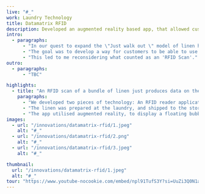```yaml
---
live: "#_"
work: Laundry Technology
title: Datamatrix RFID
description: Developed an augmented reality based app, that allowed customers to use their phone as an RFID reader
intro:  
  - paragraphs:  
      - "In our quest to expand the \"Just walk out \" model of linen hubs, we at SPL were looking for ways to reduce the capital investment required to launch a new store."  
      - "The goal was to develop a way for customers to be able to use their smart phone to scan RFID tags, thus reducing the hardware cost of a new Linen Hub."  
      - "This led to me reconsidering what counted as an 'RFID Scan'."  
outro:  
  - paragraphs:  
      - "TBC"  

highlights:  
  - title: "An RFID scan of a bundle of linen just produces data on the RFID tags it sees, so I just needed to find a way to put that data in a format your phone can read."  
    paragraphs:  
      - "We developed two pieces of technology: An RFID reader application that could read the tags in a bundle of linen, and create a 2D barcode sticker to hold that data. And a cross-platform mobile application that could decode that barcode, and allow the customer to check out that bundle."  
      - "The linen was prepared at the laundry, and shipped to the stores."
      - "The app utilised augmented reality, to display a floating bubble above all the bundles. This clearly indicated to the customer what was in each bundle, and which ones they had added to their cart."
images:
  - url: "/innovations/datamatrix-rfid/1.jpeg"
    alt: "#_"
  - url: "/innovations/datamatrix-rfid/2.png"
    alt: "#_"
  - url: "/innovations/datamatrix-rfid/3.jpeg"
    alt: "#_"

thumbnail:
  url: "/innovations/datamatrix-rfid/1.jpeg"
  alt: "#_"
tour: "https://www.youtube-nocookie.com/embed/npl91TufS3Y?si=UuZi3Q0N1a53CVPJ"
---
```


